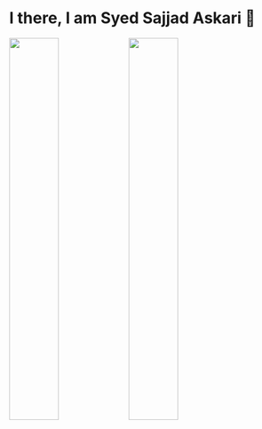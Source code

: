 # I there, I am Syed Sajjad Askari 👋 

<img align = "left" width="42%" src = "https://github-readme-stats.vercel.app/api?username=syedsajjadaskari&show_icons=true&theme=radical"/>

<img align= "left" width="42%" src = "https://github-readme-stats.vercel.app/api/top-langs/?username=syedsajjadaskari&layout=compact)](https://github.com/anuraghazra/github-readme-stats"/>

